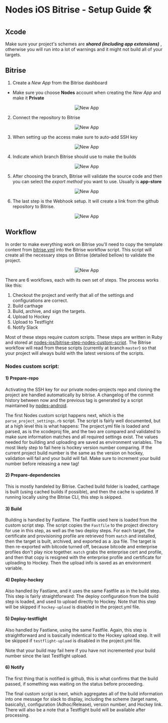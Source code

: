 # Nodes iOS Bitrise - Setup Guide 🛠

## Xcode

Make sure your project's schemes are ***shared (including app extensions)*** , otherwise you will run into a lot of warnings and it might not build all of your targets.


## Bitrise

1) Create a *New App* from the Bitrise dashboard
- Make sure you choose **Nodes** account when creating the *New App* and make it **Private**

<p align="center">
  <img src="../images/ci/01-new-app-bitrise.jpg?raw=true" alt="New App"/>
</p> 

2) Connect the repository to Bitrise

<p align="center">
  <img src="../images/ci/02-new-app-bitrise.jpg?raw=true" alt="New App"/>
</p> 

3) When setting up the access make sure to auto-add SSH key

<p align="center">
  <img src="../images/ci/03-new-app-bitrise.jpg?raw=true" alt="New App"/>
</p> 

4) Indicate which branch Bitrise should use to make the builds

<p align="center">
  <img src="../images/ci/04-new-app-bitrise.jpg?raw=true" alt="New App"/>
</p> 

5) After choosing the branch, Bitrise will validate the source code and then you can select the *export method* you want to use. Usually is **app-store**

<p align="center">
  <img src="../images/ci/05-new-app-bitrise.jpg?raw=true" alt="New App"/>
</p> 

6) The last step is the Webhook setup. It will create a link from the github repository to Bitrise.

<p align="center">
  <img src="../images/ci/06-new-app-bitrise.jpg?raw=true" alt="New App"/>
</p> 


## Workflow

In order to make everything work on Bitrise you'll need to copy the template content from [bitrise.yml](https://github.com/nodes-projects/ci-test-ios/blob/master/bitrise.yml) into the Bitrise workflow script.
This script will create all the necessary steps on Bitrise (detailed bellow) to validate the project.

<p align="center">
  <img src="../images/ci/07-new-app-bitrise.jpg?raw=true" alt="New App"/>
</p> 

There are 6 workflows, each with its own set of steps. The process works like this:

1. Checkout the project and verify that all of the settings and configurations are correct.
2. Build carthage
3. Build, archive, and sign the targets.
4. Upload to Hockey
5. Upload to Testflight
6. Notify Slack

Most of these steps require custom scripts. These steps are written in Ruby and stored at [nodes-ios/bitrise-step-nodes-custom-script](https://github.com/nodes-ios/bitrise-step-nodes-custom-script). The Bitrise workflow will read from these scripts (currently at branch `master`) so that your project will always build with the latest versions of the scripts.


### Nodes custom script:

#### 1) Prepare-repo

Activating the SSH key for our private nodes-projects repo and cloning the project are handled automatically by bitrise. A changelog of the commit history between now and the previous tag is generated by a script maintained by [nodes-android](https://github.com/nodes-android/ci-bitrise-changelog-step).

The first Nodes custom script happens next, which is the `parse_project_settings.rb` script. The script is fairly well documented, but at a high level this is what happens: The project.yml file is loaded and parsed, as is the xcodeproj file, and the two are compared and validated to make sure information matches and all required settings exist. The values needed for building and uploading are saved as environment variables. The most likely step to fail here is hockey version number comparing. If the current project build number is the same as the version on hockey, validation will fail and your build will fail. Make sure to increment your build number before releasing a new tag!

#### 2) Prepare-dependencies

This is mostly handeled by Bitrise. Cached build folder is loaded, carthage is built (using cached builds if possible), and then the cache is updated. If running locally using the Bitrise CLI, this step is skipped.

#### 3) Build

Building is handled by Fastlane. The Fastfile used here is loaded from the custom script step. The script copies the `Fastfile` to the project directory for use in this step, as well as the two deploy steps.
For each target, the certificate and provisioning profile are retrieved from `match` and installed, then the target is built, archived, and exported as a .ipa file. The target is then re-exported with bitcode turned off, because bitcode and enterprise profiles don't play nice together. `match` grabs the enterprise cert and profile, and then that copy is resigned with the enterprise profile and certificate for uploading to Hockey. Then the upload info is saved as an environment variable.

#### 4) Deploy-hockey

Also handled by Fastlane, and it uses the same Fastfile as in the build step. This step is fairly straightforward: The deploy configuration from the build step is loaded, and used to upload directly to Hockey. Note that this step will be skipped if `hockey-upload` is disabled in the project.yml file.

#### 5) Deploy-testflight

Also handled by Fastlane, using the same Fastfile. Again, this step is straightforward and is basically indentical to the Hockey upload step. It will be skipped if `testflight-upload` is disabled in the project.yml file.

Note that your build may fail here if you have not incremented your build number since the last Testflight upload.

#### 6) Notify

The first thing that is notified is github, this is what confirms that the build passed, if something was waiting on the status before proceeding.

The final custom script is next, which aggregates all of the build information into one message for slack to display, including the scheme (target name, basically), configuration (Adhoc/Release), version number, and Hockey link. There will also be a note that a Testflight build will be available after processing.
